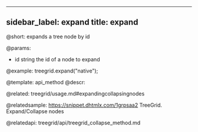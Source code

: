 
---
sidebar_label: expand
title: expand
---          

@short: expands a tree node by id


@params:
- id	string		the id of a node to expand




@example:
treegrid.expand("native");


@template: api_method
@descr:

@related: treegrid/usage.md#expandingcollapsingnodes

@relatedsample: https://snippet.dhtmlx.com/1grpsaa2	TreeGrid. Expand/Collapse nodes

@relatedapi:
treegrid/api/treegrid_collapse_method.md

